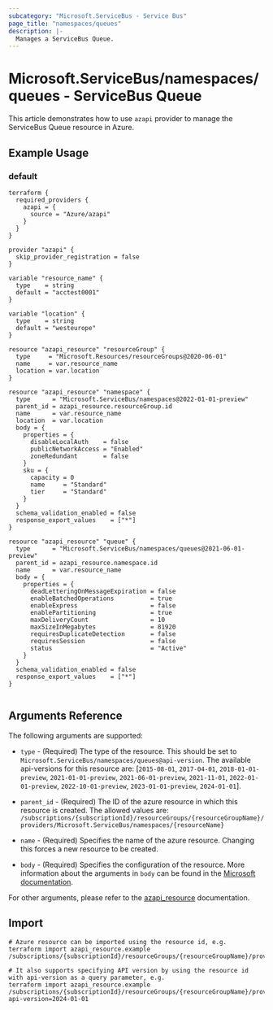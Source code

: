 ```yaml
---
subcategory: "Microsoft.ServiceBus - Service Bus"
page_title: "namespaces/queues"
description: |-
  Manages a ServiceBus Queue.
---
```


# Microsoft.ServiceBus/namespaces/queues - ServiceBus Queue

This article demonstrates how to use `azapi` provider to manage the ServiceBus Queue resource in Azure.

## Example Usage

### default

```hcl
terraform {
  required_providers {
    azapi = {
      source = "Azure/azapi"
    }
  }
}

provider "azapi" {
  skip_provider_registration = false
}

variable "resource_name" {
  type    = string
  default = "acctest0001"
}

variable "location" {
  type    = string
  default = "westeurope"
}

resource "azapi_resource" "resourceGroup" {
  type     = "Microsoft.Resources/resourceGroups@2020-06-01"
  name     = var.resource_name
  location = var.location
}

resource "azapi_resource" "namespace" {
  type      = "Microsoft.ServiceBus/namespaces@2022-01-01-preview"
  parent_id = azapi_resource.resourceGroup.id
  name      = var.resource_name
  location  = var.location
  body = {
    properties = {
      disableLocalAuth    = false
      publicNetworkAccess = "Enabled"
      zoneRedundant       = false
    }
    sku = {
      capacity = 0
      name     = "Standard"
      tier     = "Standard"
    }
  }
  schema_validation_enabled = false
  response_export_values    = ["*"]
}

resource "azapi_resource" "queue" {
  type      = "Microsoft.ServiceBus/namespaces/queues@2021-06-01-preview"
  parent_id = azapi_resource.namespace.id
  name      = var.resource_name
  body = {
    properties = {
      deadLetteringOnMessageExpiration = false
      enableBatchedOperations          = true
      enableExpress                    = false
      enablePartitioning               = true
      maxDeliveryCount                 = 10
      maxSizeInMegabytes               = 81920
      requiresDuplicateDetection       = false
      requiresSession                  = false
      status                           = "Active"
    }
  }
  schema_validation_enabled = false
  response_export_values    = ["*"]
}


```



## Arguments Reference

The following arguments are supported:

* `type` - (Required) The type of the resource. This should be set to `Microsoft.ServiceBus/namespaces/queues@api-version`. The available api-versions for this resource are: [`2015-08-01`, `2017-04-01`, `2018-01-01-preview`, `2021-01-01-preview`, `2021-06-01-preview`, `2021-11-01`, `2022-01-01-preview`, `2022-10-01-preview`, `2023-01-01-preview`, `2024-01-01`].

* `parent_id` - (Required) The ID of the azure resource in which this resource is created. The allowed values are:  
  `/subscriptions/{subscriptionId}/resourceGroups/{resourceGroupName}/providers/Microsoft.ServiceBus/namespaces/{resourceName}`

* `name` - (Required) Specifies the name of the azure resource. Changing this forces a new resource to be created.

* `body` - (Required) Specifies the configuration of the resource. More information about the arguments in `body` can be found in the [Microsoft documentation](https://learn.microsoft.com/en-us/azure/templates/Microsoft.ServiceBus/namespaces/queues?pivots=deployment-language-terraform).

For other arguments, please refer to the [azapi_resource](https://registry.terraform.io/providers/Azure/azapi/latest/docs/resources/resource) documentation.

## Import

 ```shell
 # Azure resource can be imported using the resource id, e.g.
 terraform import azapi_resource.example /subscriptions/{subscriptionId}/resourceGroups/{resourceGroupName}/providers/Microsoft.ServiceBus/namespaces/{resourceName}/queues/{resourceName}
 
 # It also supports specifying API version by using the resource id with api-version as a query parameter, e.g.
 terraform import azapi_resource.example /subscriptions/{subscriptionId}/resourceGroups/{resourceGroupName}/providers/Microsoft.ServiceBus/namespaces/{resourceName}/queues/{resourceName}?api-version=2024-01-01
 ```
